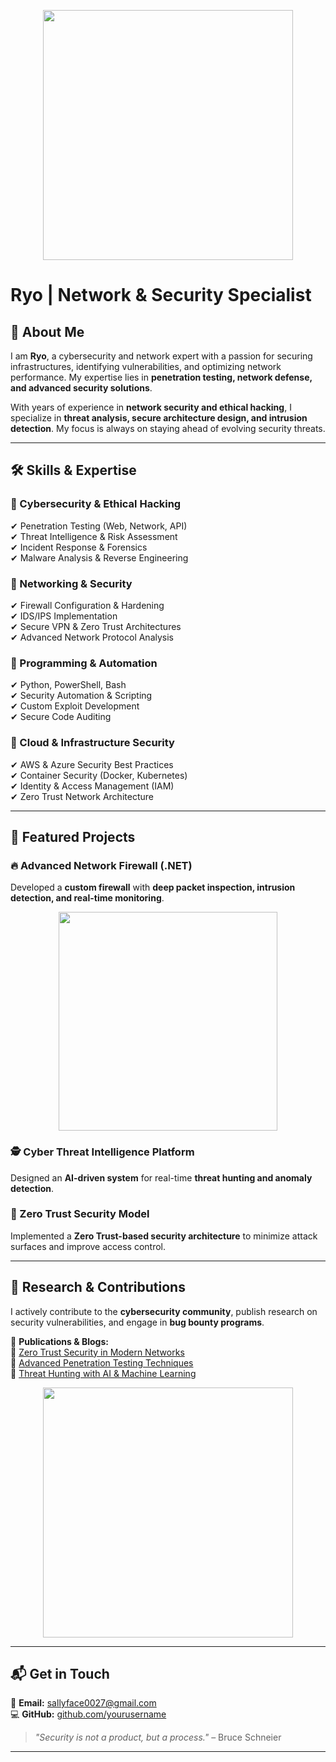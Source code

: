<p align="center">
  <img src="https://media.giphy.com/media/HscDLzkO8EOTmgkhQP/giphy.gif" width="400" />
</p>

# Ryo | Network & Security Specialist  

## 📖 About Me  
I am **Ryo**, a cybersecurity and network expert with a passion for securing infrastructures, identifying vulnerabilities, and optimizing network performance. My expertise lies in **penetration testing, network defense, and advanced security solutions**.

With years of experience in **network security and ethical hacking**, I specialize in **threat analysis, secure architecture design, and intrusion detection**. My focus is always on staying ahead of evolving security threats.

---

## 🛠️ Skills & Expertise  

### 🔹 Cybersecurity & Ethical Hacking  
✔ Penetration Testing (Web, Network, API)  
✔ Threat Intelligence & Risk Assessment  
✔ Incident Response & Forensics  
✔ Malware Analysis & Reverse Engineering  

### 🔹 Networking & Security  
✔ Firewall Configuration & Hardening  
✔ IDS/IPS Implementation  
✔ Secure VPN & Zero Trust Architectures  
✔ Advanced Network Protocol Analysis  

### 🔹 Programming & Automation  
✔ Python, PowerShell, Bash  
✔ Security Automation & Scripting  
✔ Custom Exploit Development  
✔ Secure Code Auditing  

### 🔹 Cloud & Infrastructure Security  
✔ AWS & Azure Security Best Practices  
✔ Container Security (Docker, Kubernetes)  
✔ Identity & Access Management (IAM)  
✔ Zero Trust Network Architecture  

---

## 🚀 Featured Projects  

### 🔥 Advanced Network Firewall (.NET)  
Developed a **custom firewall** with **deep packet inspection, intrusion detection, and real-time monitoring**.

<p align="center">
  <img src="https://media.giphy.com/media/iFmw13LV1hHhViPPWz/giphy.gif" width="350"/>
</p>

### 🕵️ Cyber Threat Intelligence Platform  
Designed an **AI-driven system** for real-time **threat hunting and anomaly detection**.

### 🔐 Zero Trust Security Model  
Implemented a **Zero Trust-based security architecture** to minimize attack surfaces and improve access control.

---

## 📡 Research & Contributions  
I actively contribute to the **cybersecurity community**, publish research on security vulnerabilities, and engage in **bug bounty programs**.

📜 **Publications & Blogs:**  
🔗 [Zero Trust Security in Modern Networks](#)  
🔗 [Advanced Penetration Testing Techniques](#)  
🔗 [Threat Hunting with AI & Machine Learning](#)  

<p align="center">
  <img src="https://media.giphy.com/media/3o7aCSPqXE5C6T8tBC/giphy.gif" width="400"/>
</p>

---

## 📬 Get in Touch  
📩 **Email:** sallyface0027@gmail.com  
💻 **GitHub:** [github.com/yourusername](https://github.com/Corawl13)  
  

> _"Security is not a product, but a process."_ – Bruce Schneier  

---

